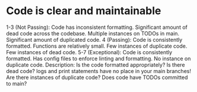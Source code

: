 # Code is clear and maintainable

1-3 (Not Passing): Code has inconsistent formatting.
Significant amount of dead code across the codebase.
Multiple instances on TODOs in main.
Significant amount of duplicated code.
4 (Passing): Code is consistently formatted.
Functions are relatively small.
Few instances of duplicate code.
Few instances of dead code.
5-7 (Exceptional): Code is consistently formatted.
Has config files to enforce linting and formatting.
No instance on duplicate code.
Description: Is the code formatted appropriately?
Is there dead code?
logs and print statements have no place in your main branches!
Are there instances of duplicate code?
Does code have TODOs committed to main?
